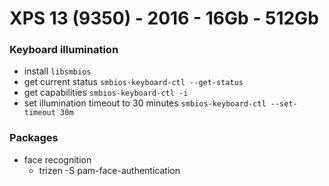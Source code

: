# XPS 13 (9350) - 2016 - 16Gb - 512Gb

### Keyboard illumination

- install `libsmbios`
- get current status `smbios-keyboard-ctl --get-status`
- get capabilities `smbios-keyboard-ctl -i`
- set illumination timeout to 30 minutes `smbios-keyboard-ctl --set-timeout 30m`


### Packages
  - face recognition
    - trizen -S pam-face-authentication